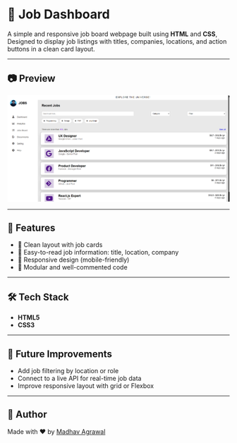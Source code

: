 # 💼 Job Dashboard

A simple and responsive job board webpage built using **HTML** and **CSS**, 
Designed to display job listings with titles, companies, locations, and action buttons in a clean card layout.

---

## 📷 Preview

![Job Dashboard Preview](screenshot.png)

---

## 📌 Features

- 📄 Clean layout with job cards
- 🎯 Easy-to-read job information: title, location, company
- 📱 Responsive design (mobile-friendly)
- 🧩 Modular and well-commented code

---

## 🛠️ Tech Stack

- **HTML5**
- **CSS3**

---

## 🚧 Future Improvements

- Add job filtering by location or role
- Connect to a live API for real-time job data
- Improve responsive layout with grid or Flexbox

---

## 📢 Author

Made with ❤️ by [Madhav Agrawal](https://github.com/MadhavAgrawal06)


